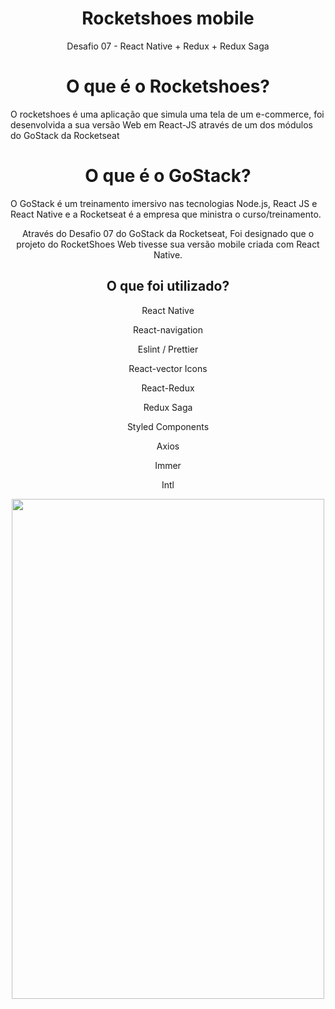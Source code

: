  <h1 align="center">Rocketshoes mobile</h1>
 <p align="center">Desafio 07 - React Native + Redux + Redux Saga</p>
 
 <h1 align="center"> O que é o Rocketshoes?</h1>
 O rocketshoes é uma aplicação que simula uma tela de um e-commerce, foi desenvolvida a sua versão Web em React-JS através de um dos módulos do GoStack da Rocketseat
 
 <h1 align="center">O que é o GoStack?</h1>
<p>O GoStack é um treinamento imersivo nas tecnologias Node.js, React JS e React Native e a Rocketseat é a empresa que ministra o curso/treinamento.</p>
 
 <p align="center">
 Através do Desafio 07 do GoStack da Rocketseat, Foi designado que o projeto do RocketShoes Web tivesse sua versão mobile criada com React Native.
 </p>
  
  <h2 align="center">O que foi utilizado?   </h2>
  
  <p align="center">React Native</p>
  <p align="center">React-navigation</p>
  <p align="center">Eslint / Prettier</p>
  <p align="center">React-vector Icons</p>
  <p align="center">React-Redux</p>
  <p align="center">Redux Saga</p>
  <p align="center">Styled Components</p>
  <p align="center">Axios</p>
  <p align="center">Immer</p>
  <p align="center">Intl</p>
  
<p align="center">
<img  width="500" height="800" src="https://user-images.githubusercontent.com/54908803/69260024-f49e2f80-0b9d-11ea-8e4a-f1ed88ca5b79.gif">
</p>

